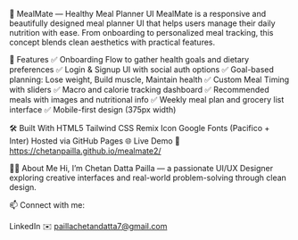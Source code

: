 🥗 MealMate — Healthy Meal Planner UI
MealMate is a responsive and beautifully designed meal planner UI that helps users manage their daily nutrition with ease. From onboarding to personalized meal tracking, this concept blends clean aesthetics with practical features.

📱 Features
✅ Onboarding Flow to gather health goals and dietary preferences
✅ Login & Signup UI with social auth options
✅ Goal-based planning: Lose weight, Build muscle, Maintain health
✅ Custom Meal Timing with sliders
✅ Macro and calorie tracking dashboard
✅ Recommended meals with images and nutritional info
✅ Weekly meal plan and grocery list interface
✅ Mobile-first design (375px width)

🛠️ Built With
HTML5
Tailwind CSS
Remix Icon
Google Fonts (Pacifico + Inter)
Hosted via GitHub Pages
🌐 Live Demo
🔗 https://chetanpailla.github.io/mealmate2/

🙋‍♂️ About Me
Hi, I’m Chetan Datta Pailla — a passionate UI/UX Designer exploring creative interfaces and real-world problem-solving through clean design.

📫 Connect with me:

LinkedIn
✉️ paillachetandatta7@gmail.com
